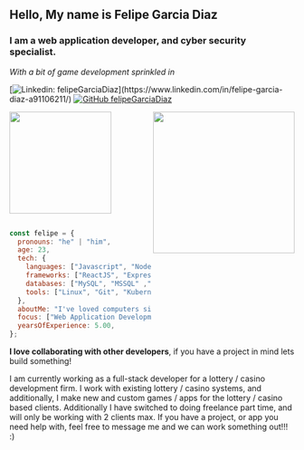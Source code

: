 <h2> Hello, My name is Felipe Garcia Diaz </h2>
<h3> I am a web application developer, and cyber security specialist.</h3>
<p><i>With a bit of game development sprinkled in</i></p>



[![Linkedin: felipeGarciaDiaz](https://img.shields.io/badge/-felipeGarciaDiaz-blue?style=flat-square&logo=Linkedin&logoColor=white&link=[https://www.linkedin.com/in/felipe-garcia-diaz-a91106211/](https://www.linkedin.com/in/felipe-garcia-diaz-a91106211/))](https://www.linkedin.com/in/felipe-garcia-diaz-a91106211/)
[![GitHub felipeGarciaDiaz](https://img.shields.io/github/followers/felipeGarciaDiaz?label=follow&style=social)](https://github.com/felipeGarciaDiaz)

<img align="right" src="https://media.giphy.com/media/WUlplcMpOCEmTGBtBW/giphy.gif" width="250"/>
 
<img height="180em" src="https://github-readme-stats.vercel.app/api?username=felipeGarciaDiaz&show_icons=true&&count_private=true&include_all_commits=true&title_color=E96479&icon_color=4D455D&text_color=4D455D&border_color=D8D9CF&border_radius=10" />

 
 
```javascript

const felipe = {
  pronouns: "he" | "him",
  age: 23,
  tech: {
    languages: ["Javascript", "NodeJS", "PHP", "HTML5", "CSS3", "Python", "GDScript", "Dart", "C#" ],
    frameworks: ["ReactJS", "ExpressJS", "Phaser3", "Angular", "Flutter"],
    databases: ["MySQL", "MSSQL" ,"MongoDB",],
    tools: ["Linux", "Git", "Kubernetes", "Godot", "Figma", "Photoshop", "Gimp", "Azure Data Studio"],
  },
  aboutMe: "I've loved computers since I was a kid. I am proud that I can say I've found my calling in life.",
  focus: ["Web Application Development", "Game Development", "Cyber Security", "Mobile App Development"],
  yearsOfExperience: 5.00,
};
```

<p><b>I love collaborating with other developers</b>, if you have a project in mind lets build something!</p>
<p>I am currently working as a full-stack developer for a lottery / casino development firm. I work with existing lottery / casino systems,
and additionally, I make new and custom games / apps for the lottery / casino based clients. Additionally I have switched to doing freelance part time, and will only be working with 2 clients max. If you have a project, or app you need help with, feel free to message me and we can work something out!!!</b> :) </p>
